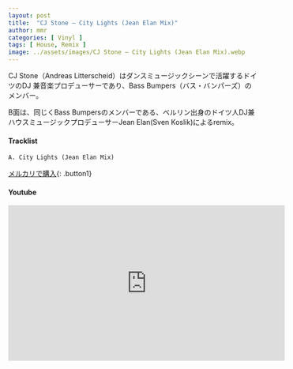 ```yaml
---
layout: post
title:  "CJ Stone – City Lights (Jean Elan Mix)"
author: mmr
categories: [ Vinyl ]
tags: [ House, Remix ]
image: ../assets/images/CJ Stone – City Lights (Jean Elan Mix).webp
---
```


CJ Stone（Andreas Litterscheid）はダンスミュージックシーンで活躍するドイツのDJ 兼音楽プロデューサーであり、Bass Bumpers（バス・バンパーズ）のメンバー。

B面は、同じくBass Bumpersのメンバーである、ベルリン出身のドイツ人DJ兼ハウスミュージックプロデューサーJean Elan(Sven Koslik)によるremix。

#### Tracklist
```md
A. City Lights (Jean Elan Mix)
```

[メルカリで購入](https://jp.mercari.com/item/m31291560077?afid=6142608987){: .button1}

#### Youtube
<iframe width="560" height="315" src="https://www.youtube.com/embed/sUHuNSXxYNk?si=h3bHHP4qdNqbeYWx" title="YouTube video player" frameborder="0" allow="accelerometer; autoplay; clipboard-write; encrypted-media; gyroscope; picture-in-picture; web-share" referrerpolicy="strict-origin-when-cross-origin" allowfullscreen></iframe>